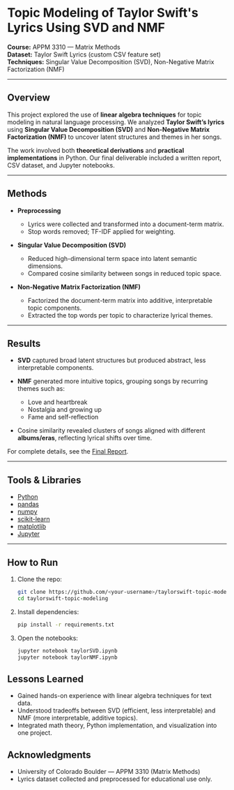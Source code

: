 # Topic Modeling of Taylor Swift's Lyrics Using SVD and NMF

**Course:** APPM 3310 — Matrix Methods  
**Dataset:** Taylor Swift Lyrics (custom CSV feature set)  
**Techniques:** Singular Value Decomposition (SVD), Non-Negative Matrix Factorization (NMF)

---

## Overview
This project explored the use of **linear algebra techniques** for topic modeling in natural language processing. We analyzed **Taylor Swift’s lyrics** using **Singular Value Decomposition (SVD)** and **Non-Negative Matrix Factorization (NMF)** to uncover latent structures and themes in her songs.

The work involved both **theoretical derivations** and **practical implementations** in Python. Our final deliverable included a written report, CSV dataset, and Jupyter notebooks.

---

## Methods
- **Preprocessing**  
  - Lyrics were collected and transformed into a document-term matrix.  
  - Stop words removed; TF-IDF applied for weighting.  

- **Singular Value Decomposition (SVD)**  
  - Reduced high-dimensional term space into latent semantic dimensions.  
  - Compared cosine similarity between songs in reduced topic space.  

- **Non-Negative Matrix Factorization (NMF)**  
  - Factorized the document-term matrix into additive, interpretable topic components.  
  - Extracted the top words per topic to characterize lyrical themes.  

---

## Results
- **SVD** captured broad latent structures but produced abstract, less interpretable components.  
- **NMF** generated more intuitive topics, grouping songs by recurring themes such as:  
  - Love and heartbreak  
  - Nostalgia and growing up  
  - Fame and self-reflection  

- Cosine similarity revealed clusters of songs aligned with different **albums/eras**, reflecting lyrical shifts over time.

For complete details, see the [Final Report](FinalProject.pdf).

---

## Tools & Libraries
- [Python](https://www.python.org/)  
- [pandas](https://pandas.pydata.org/)  
- [numpy](https://numpy.org/)  
- [scikit-learn](https://scikit-learn.org/)  
- [matplotlib](https://matplotlib.org/)  
- [Jupyter](https://jupyter.org/)  

---

## How to Run
1. Clone the repo:
   ```bash
   git clone https://github.com/<your-username>/taylorswift-topic-modeling.git
   cd taylorswift-topic-modeling
   ```
2. Install dependencies:
   ```bash
   pip install -r requirements.txt
   ```
3. Open the notebooks:
   ```bash
   jupyter notebook taylorSVD.ipynb
   jupyter notebook taylorNMF.ipynb
   ```

## Lessons Learned
* Gained hands-on experience with linear algebra techniques for text data.
* Understood tradeoffs between SVD (efficient, less interpretable) and NMF (more interpretable, additive topics).
* Integrated math theory, Python implementation, and visualization into one project.

## Acknowledgments
* University of Colorado Boulder — APPM 3310 (Matrix Methods)
* Lyrics dataset collected and preprocessed for educational use only.

